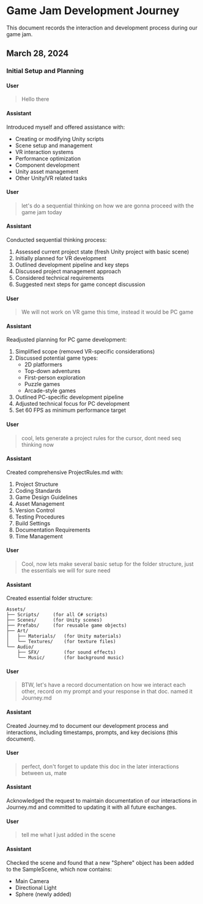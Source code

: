 # Game Jam Development Journey

This document records the interaction and development process during our game jam.

## March 28, 2024

### Initial Setup and Planning

#### User
> Hello there

#### Assistant
Introduced myself and offered assistance with:
- Creating or modifying Unity scripts
- Scene setup and management
- VR interaction systems
- Performance optimization
- Component development
- Unity asset management
- Other Unity/VR related tasks

#### User
> let's do a sequential thinking on how we are gonna proceed with the game jam today

#### Assistant
Conducted sequential thinking process:
1. Assessed current project state (fresh Unity project with basic scene)
2. Initially planned for VR development
3. Outlined development pipeline and key steps
4. Discussed project management approach
5. Considered technical requirements
6. Suggested next steps for game concept discussion

#### User
> We will not work on VR game this time, instead it would be PC game

#### Assistant
Readjusted planning for PC game development:
1. Simplified scope (removed VR-specific considerations)
2. Discussed potential game types:
   - 2D platformers
   - Top-down adventures
   - First-person exploration
   - Puzzle games
   - Arcade-style games
3. Outlined PC-specific development pipeline
4. Adjusted technical focus for PC development
5. Set 60 FPS as minimum performance target

#### User
> cool, lets generate a project rules for the cursor, dont need seq thinking now

#### Assistant
Created comprehensive ProjectRules.md with:
1. Project Structure
2. Coding Standards
3. Game Design Guidelines
4. Asset Management
5. Version Control
6. Testing Procedures
7. Build Settings
8. Documentation Requirements
9. Time Management

#### User
> Cool, now lets make several basic setup for the folder structure, just the essentials we will for sure need

#### Assistant
Created essential folder structure:
```
Assets/
├── Scripts/     (for all C# scripts)
├── Scenes/      (for Unity scenes)
├── Prefabs/     (for reusable game objects)
├── Art/
│   ├── Materials/   (for Unity materials)
│   └── Textures/    (for texture files)
└── Audio/
    ├── SFX/         (for sound effects)
    └── Music/       (for background music)
```

#### User
> BTW, let's have a record documentation on how we interact each other, record on my prompt and your response in that doc. named it Journey.md

#### Assistant
Created Journey.md to document our development process and interactions, including timestamps, prompts, and key decisions (this document).

#### User
> perfect, don't forget to update this doc in the later interactions between us, mate

#### Assistant
Acknowledged the request to maintain documentation of our interactions in Journey.md and committed to updating it with all future exchanges.

#### User
> tell me what I just added in the scene

#### Assistant
Checked the scene and found that a new "Sphere" object has been added to the SampleScene, which now contains:
- Main Camera
- Directional Light
- Sphere (newly added) 
